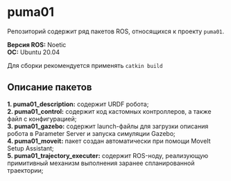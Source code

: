 # puma01

Репозиторий содержит ряд пакетов ROS, относящихся к проекту `puma01`. 

**Версия ROS:** Noetic  
**ОС:** Ubuntu 20.04

Для сборки рекомендуется применять `catkin build`

## Описание пакетов
**1. puma01_description:** содержит URDF робота;   
**2. puma01_control:** содержит код кастомных контроллеров, а также файл с конфигурацией;  
**3. puma01_gazebo:** содержит launch-файлы для загрузки описания робота в Parameter Server и запуска симуляции Gazebo;  
**4. puma01_moveit:** пакет создан автоматически при помощи MoveIt Setup Assistant;  
**5. puma01_trajectory_executer:** содержит ROS-ноду, реализующую примитивный механизм выполнения заранее спланированной траектории;  

<!--
## TO-DO
- добавить команды, используемые для запуска всего
-->
